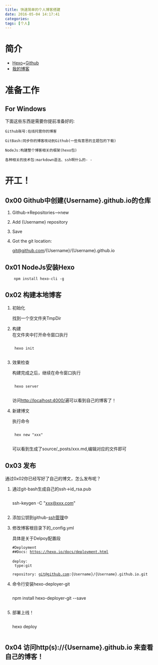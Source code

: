 ```yaml
---
title: 快速简单的个人博客搭建
date: 2016-05-04 14:17:41
categories:
tags: [个人]
---
```


# 简介

- [Hexo][0]+[Github][1]
- [我的博客][2]

# 准备工作

## For Windows

下面这些东西是需要你提前准备好的:
```
Github账号:在线托管你的博客  

GitBash:同步你的博客改动到Github(一些有意思的主题包的下载)  

NodeJs:构建整个博客相关的框架(hexo包)

各种相关的技术包:markdown语法、ssh啊什么的- -
```

# 开工！

## 0x00 Github中创建{Username}.github.io的仓库
1. Github->Repositories—>new

2. Add {Username} repository

3. Save

4. Got the git location:  
  
	git@github.com/{Username}/{Username}.github.io  

## 0x01 NodeJs安装Hexo
```
	npm install hexo-cli -g
```

## 0x02 构建本地博客
1. 初始化  

	找到一个空文件夹TmpDir

2. 构建  
	在文件夹中打开命令窗口执行

	>```
		hexo init	
	>```

3. 效果检查  

	构建完成之后，继续在命令窗口执行

	>```
		hexo server
	>```

	访问[http://localhost:4000/](http://localhost:4000/)遍可以看到自己的博客了！

4. 新建博文  

	执行命令

	>```
		hex new "xxx"
	>```
	
	可以看到生成了source/_posts/xxx.md,编辑对应的文件即可

## 0x03 发布
通过0x02你已经写好了自己的博文，怎么发布呢？

1. 通过git-bash生成自己的ssh->id_rsa.pub
	>```
	ssh-keygen -C "xxx@xxx.com"
	>```
2. 添加公钥到github-[ssh管理](https://github.com/settings/ssh)中

3. 修改博客根目录下的_config.yml  

	具体是关于Delpoy配置段

	<code>#Deployment</code><br>
	<code>##Docs: https://hexo.io/docs/deployment.html </code><br>
	<code>deploy:</code><br>
	<code>	type:git</code><br>
	<code>	repository: git@github.com:{Username}/{Username}.github.io.git</code><br>

4. 命令行安装hexo-deployer-git  

	>```
	npm install hexo-deployer-git --save
	>```

5. 部署上线！
	>```
	hexo deploy
	>```

## 0x04 访问http(s)://{Username}.github.io 来查看自己的博客！

[0]: https://hexo.io/zh-cn/
[1]: http://github.com/
[2]: http://hunanzai.github.io/